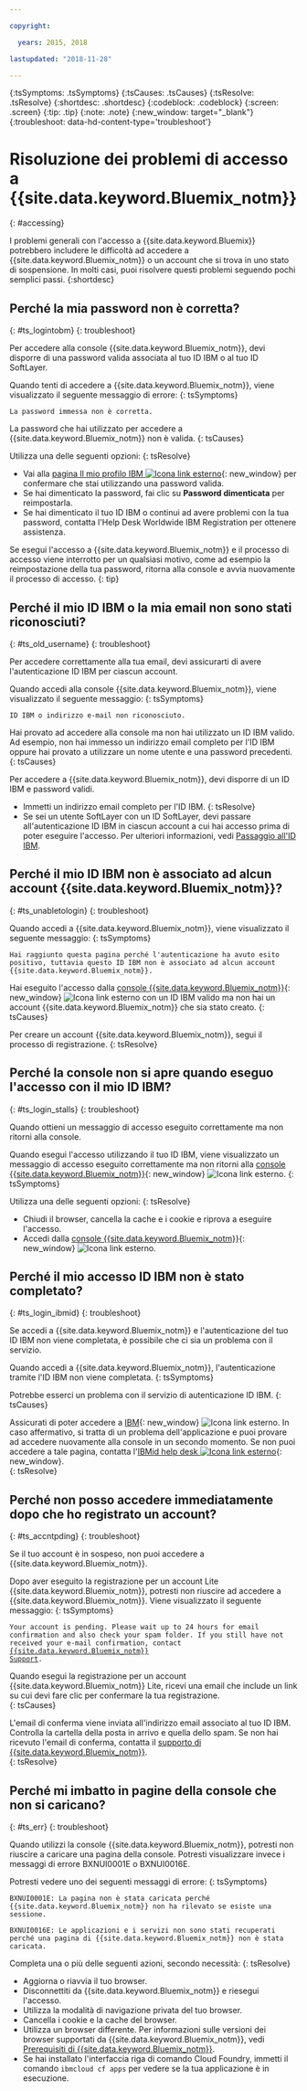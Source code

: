 ```yaml
---

copyright:

  years: 2015, 2018

lastupdated: "2018-11-28"

---
```


{:tsSymptoms: .tsSymptoms}
{:tsCauses: .tsCauses}
{:tsResolve: .tsResolve}
{:shortdesc: .shortdesc}
{:codeblock: .codeblock}
{:screen: .screen}
{:tip: .tip}
{:note: .note}
{:new_window: target="_blank"}
{:troubleshoot: data-hd-content-type='troubleshoot'}


# Risoluzione dei problemi di accesso a {{site.data.keyword.Bluemix_notm}}
{: #accessing}

I problemi generali con l'accesso a {{site.data.keyword.Bluemix}} potrebbero includere le difficoltà ad accedere a {{site.data.keyword.Bluemix_notm}} o un account che si trova in uno stato di sospensione. In molti casi, puoi risolvere questi problemi seguendo pochi semplici passi.
{:shortdesc}


## Perché la mia password non è corretta?
{: #ts_logintobm}
{: troubleshoot}

Per accedere alla console {{site.data.keyword.Bluemix_notm}}, devi disporre di una password valida associata al tuo ID IBM o al tuo ID SoftLayer.

Quando tenti di accedere a {{site.data.keyword.Bluemix_notm}}, viene visualizzato il seguente messaggio di errore:
{: tsSymptoms}

`La password immessa non è corretta.`

La password che hai utilizzato per accedere a {{site.data.keyword.Bluemix_notm}} non è valida.
{: tsCauses}

Utilizza una delle seguenti opzioni:
{: tsResolve}
 * Vai alla [pagina Il mio profilo IBM ![Icona link esterno](../icons/launch-glyph.svg "Icona link esterno")](https://myibm.ibm.com/dashboard/){: new_window} per confermare che stai utilizzando una password valida.
 * Se hai dimenticato la password, fai clic su **Password dimenticata** per reimpostarla. 
 * Se hai dimenticato il tuo ID IBM o continui ad avere problemi con la tua password, contatta l'Help Desk Worldwide IBM Registration per ottenere assistenza.

Se esegui l'accesso a {{site.data.keyword.Bluemix_notm}} e il processo di accesso viene interrotto per un qualsiasi motivo, come ad esempio la reimpostazione della tua password, ritorna alla console e avvia nuovamente il processo di accesso.
{: tip}


## Perché il mio ID IBM o la mia email non sono stati riconosciuti?
{: #ts_old_username}
{: troubleshoot}

Per accedere correttamente alla tua email, devi assicurarti di avere l'autenticazione ID IBM per ciascun account.

Quando accedi alla console {{site.data.keyword.Bluemix_notm}}, viene visualizzato il seguente messaggio:
{: tsSymptoms}

`ID IBM o indirizzo e-mail non riconosciuto.`

Hai provato ad accedere alla console ma non hai utilizzato un ID IBM valido. Ad esempio, non hai immesso un indirizzo email completo per l'ID IBM oppure hai provato a utilizzare un nome utente e una password precedenti.
{: tsCauses}

Per accedere a {{site.data.keyword.Bluemix_notm}}, devi disporre di un ID IBM e password validi.

 * Immetti un indirizzo email completo per l'ID IBM.
 {: tsResolve}
 * Se sei un utente SoftLayer con un ID SoftLayer, devi passare all'autenticazione ID IBM in ciascun account a cui hai accesso prima di poter eseguire l'accesso. Per ulteriori informazioni, vedi [Passaggio all'ID IBM](/docs/account/softlayerlink.html).


## Perché il mio ID IBM non è associato ad alcun account {{site.data.keyword.Bluemix_notm}}?
{: #ts_unabletologin}
{: troubleshoot}

Quando accedi a {{site.data.keyword.Bluemix_notm}}, viene visualizzato il seguente messaggio:
{: tsSymptoms}

`Hai raggiunto questa pagina perché l'autenticazione ha avuto esito positivo, tuttavia questo ID IBM non è associato ad alcun account {{site.data.keyword.Bluemix_notm}}.`

Hai eseguito l'accesso dalla [console {{site.data.keyword.Bluemix_notm}}](https://{DomainName}){: new_window} ![Icona link esterno](../icons/launch-glyph.svg "Icona link esterno") con un ID IBM valido ma non hai un account {{site.data.keyword.Bluemix_notm}} che sia stato creato.
{: tsCauses}

Per creare un account {{site.data.keyword.Bluemix_notm}}, segui il processo di registrazione.
{: tsResolve}


## Perché la console non si apre quando eseguo l'accesso con il mio ID IBM?
{: #ts_login_stalls}
{: troubleshoot}

Quando ottieni un messaggio di accesso eseguito correttamente ma non ritorni alla console.

Quando esegui l'accesso utilizzando il tuo ID IBM, viene visualizzato un messaggio di accesso eseguito correttamente ma non ritorni alla [console {{site.data.keyword.Bluemix_notm}}](https://{DomainName}){: new_window} ![Icona link esterno](../icons/launch-glyph.svg "Icona link esterno").
{: tsSymptoms}

Utilizza una delle seguenti opzioni:
{: tsResolve}
 * Chiudi il browser, cancella la cache e i cookie e riprova a eseguire l'accesso.
 * Accedi dalla [console {{site.data.keyword.Bluemix_notm}}](https://{DomainName}){: new_window} ![Icona link esterno](../icons/launch-glyph.svg "Icona link esterno").


## Perché il mio accesso ID IBM non è stato completato?
{: #ts_login_ibmid}
{: troubleshoot}

Se accedi a {{site.data.keyword.Bluemix_notm}} e l'autenticazione del tuo ID IBM non viene completata, è possibile che ci sia un problema con il servizio. 

Quando accedi a {{site.data.keyword.Bluemix_notm}}, l'autenticazione tramite l'ID IBM non viene completata.
{: tsSymptoms}

Potrebbe esserci un problema con il servizio di autenticazione ID IBM.
{: tsCauses}

Assicurati di poter accedere a [IBM](https://idaas.iam.ibm.com/idaas/mtfim/sps/authsvc?PolicyId=urn:ibm:security:authentication:asf:basicldapuser){: new_window} ![Icona link esterno](../icons/launch-glyph.svg "Icona link esterno"). In caso affermativo, si tratta di un problema dell'applicazione e puoi provare ad accedere nuovamente alla console in un secondo momento. Se non puoi accedere a tale pagina, contatta l'[IBMid help desk ![Icona link esterno](../icons/launch-glyph.svg "Icona link esterno")](https://www.ibm.com/ibmid/myibm/help/us/helpdesk.html){: new_window}.  
{: tsResolve}


## Perché non posso accedere immediatamente dopo che ho registrato un account?
{: #ts_accntpding}
{: troubleshoot}

Se il tuo account è in sospeso, non puoi accedere a {{site.data.keyword.Bluemix_notm}}.

Dopo aver eseguito la registrazione per un account Lite {{site.data.keyword.Bluemix_notm}}, potresti non riuscire ad accedere a {{site.data.keyword.Bluemix_notm}}. Viene visualizzato il seguente messaggio:
{: tsSymptoms}

<code>Your account is pending. Please wait up to 24 hours for email confirmation and also check your
spam folder. If you still have not received your e-mail confirmation, contact <a href="http://ibm.biz/bluemixsupport.com" target="_blank">{{site.data.keyword.Bluemix_notm}} Support</a>.</code>

Quando esegui la registrazione per un account {{site.data.keyword.Bluemix_notm}} Lite, ricevi una email che include un link su cui devi fare clic per confermare la tua registrazione.   
{: tsCauses}

L'email di conferma viene inviata all'indirizzo email associato al tuo ID IBM. Controlla la cartella della posta in arrivo e quella dello spam. Se non hai ricevuto l'email di conferma, contatta il [supporto di {{site.data.keyword.Bluemix_notm}}](/docs/get-support/howtogetsupport.html).  
{: tsResolve}


## Perché mi imbatto in pagine della console che non si caricano?
{: #ts_err}
{: troubleshoot}

Quando utilizzi la console {{site.data.keyword.Bluemix_notm}}, potresti non riuscire a caricare una pagina della console. Potresti visualizzare invece i messaggi di errore BXNUI0001E o BXNUI0016E.

Potresti vedere uno dei seguenti messaggi di errore:
{: tsSymptoms}

`BXNUI0001E: La pagina non è stata caricata perché {{site.data.keyword.Bluemix_notm}} non ha rilevato se esiste una sessione.`

`BXNUI0016E: Le applicazioni e i servizi non sono stati recuperati perché una pagina di {{site.data.keyword.Bluemix_notm}} non è stata caricata.`

Completa una o più delle seguenti azioni, secondo necessità:
{: tsResolve}

  * Aggiorna o riavvia il tuo browser.
  * Disconnettiti da {{site.data.keyword.Bluemix_notm}} e
riesegui l'accesso.
  * Utilizza la modalità di navigazione privata del tuo browser.
  * Cancella i cookie e la cache del browser.
  * Utilizza un browser differente. Per informazioni sulle versioni dei browser supportati da {{site.data.keyword.Bluemix_notm}}, vedi [Prerequisiti di {{site.data.keyword.Bluemix_notm}}](/docs/overview/prereqs.html#prereqs).
  * Se hai installato l'interfaccia riga di comando Cloud Foundry, immetti il comando `ibmcloud cf apps` per vedere se la tua applicazione è in esecuzione.
